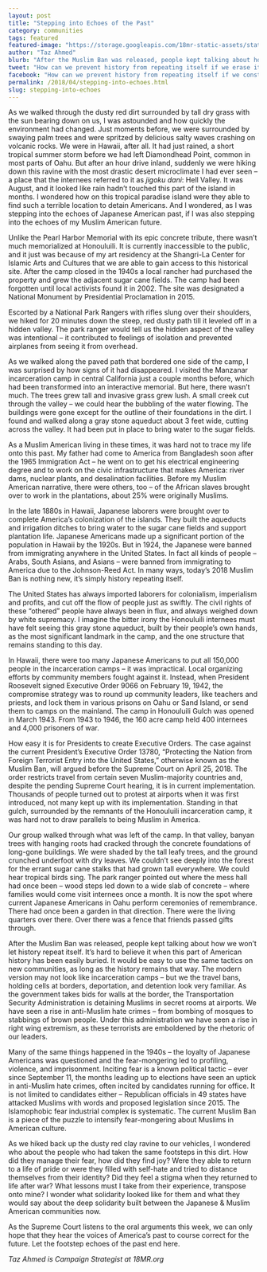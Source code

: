```yaml
---
layout: post
title: "Stepping into Echoes of the Past"
category: communities
tags: featured
featured-image: "https://storage.googleapis.com/18mr-static-assets/static/images/featured/2018-04-23-stepping-into-echoes.jpg"
author: "Taz Ahmed"
blurb: "After the Muslim Ban was released, people kept talking about how we won’t let history repeat itself. It’s hard to believe it when this part of American history has been easily buried."
tweet: "How can we prevent history from repeating itself if we erase its traces%3F %40tazzystar on the prehistory and future of the Muslim Ban %23NoMuslimBanEver"
facebook: "How can we prevent history from repeating itself if we constantly erase its traces?"
permalink: /2018/04/stepping-into-echoes.html
slug: stepping-into-echoes
---
```

As we walked through the dusty red dirt surrounded by tall dry grass with the sun bearing down on us, I was astounded and how quickly the environment had changed. Just moments before, we were surrounded by swaying palm trees and were spritzed by delicious salty waves crashing on volcanic rocks. We were in Hawaii, after all. It had just rained, a short tropical summer storm before we had left Diamondhead Point, common in most parts of Oahu. But after an hour drive inland, suddenly we were hiking down this ravine with the most drastic desert microclimate I had ever seen – a place that the internees referred to it as _jigoku dani_: Hell Valley. It was August, and it looked like rain hadn’t touched this part of the island in months. I wondered how on this tropical paradise island were they able to find such a terrible location to detain Americans. And I wondered, as I was stepping into the echoes of Japanese American past, if I was also stepping into the echoes of my Muslim American future.
 
Unlike the Pearl Harbor Memorial with its epic concrete tribute, there wasn’t much memorialized at Honouluili. It is currently inaccessible to the public, and it just was because of my art residency at the Shangri-La Center for Islamic Arts and Cultures that we are able to gain access to this historical site. After the camp closed in the 1940s a local rancher had purchased the property and grew the adjacent sugar cane fields. The camp had been forgotten until local activists found it in 2002. The site was designated a National Monument by Presidential Proclamation in 2015. 

Escorted by a National Park Rangers with rifles slung over their shoulders, we hiked for 20 minutes down the steep, red dusty path till it leveled off in a hidden valley. The park ranger would tell us the hidden aspect of the valley was intentional – it contributed to feelings of isolation and prevented airplanes from seeing it from overhead.
 
As we walked along the paved path that bordered one side of the camp, I was surprised by how signs of it had disappeared. I visited the Manzanar incarceration camp in central California just a couple months before, which had been transformed into an interactive memorial. But here, there wasn’t much. The trees grew tall and invasive grass grew lush. A small creek cut through the valley – we could hear the bubbling of the water flowing. The buildings were gone except for the outline of their foundations in the dirt. I found and walked along a gray stone aqueduct about 3 feet wide, cutting across the valley. It had been put in place to bring water to the sugar fields.
 
As a Muslim American living in these times, it was hard not to trace my life onto this past. My father had come to America from Bangladesh soon after the 1965 Immigration Act – he went on to get his electrical engineering degree and to work on the civic infrastructure that makes America: river dams, nuclear plants, and desalination facilities. Before my Muslim American narrative, there were others, too – of the African slaves brought over to work in the plantations, about 25% were originally Muslims. 

In the late 1880s in Hawaii, Japanese laborers were brought over to complete America’s colonization of the islands. They built the aqueducts and irrigation ditches to bring water to the sugar cane fields and support plantation life. Japanese Americans made up a significant portion of the population in Hawaii by the 1920s. But in 1924, the Japanese were banned from immigrating anywhere in the United States. In fact all kinds of people –  Arabs, South Asians, and Asians –  were banned from immigrating to America due to the Johnson-Reed Act. In many ways, today’s 2018 Muslim Ban is nothing new, it’s simply history repeating itself.
 
The United States has always imported laborers for colonialism, imperialism and profits, and cut off the flow of people just as swiftly. The civil rights of these “othered” people have always been in flux, and always weighed down by white supremacy. I imagine the bitter irony the Honouluili internees must have felt seeing this gray stone aqueduct, built by their people’s own hands, as the most significant landmark in the camp, and the one structure that remains standing to this day.
 
In Hawaii, there were too many Japanese Americans to put all 150,000 people in the incarceration camps – it was impractical. Local organizing efforts by community members fought against it. Instead, when President Roosevelt signed Executive Order 9066 on February 19, 1942, the compromise strategy was to round up community leaders, like teachers and priests, and lock them in various prisons on Oahu or Sand Island, or send them to camps on the mainland. The camp in Honouluili Gulch was opened in March 1943. From 1943 to 1946, the 160 acre camp held 400 internees and 4,000 prisoners of war.
 
How easy it is for Presidents to create Executive Orders. The case against the current President’s Executive Order 13780, “Protecting the Nation from Foreign Terrorist Entry into the United States,” otherwise known as the Muslim Ban, will argued before the Supreme Court on April 25, 2018. The order restricts travel from certain seven Muslim-majority countries and, despite the pending Supreme Court hearing, it is in current implementation. Thousands of people turned out to protest at airports when it was first introduced, not many kept up with its implementation. Standing in that gulch, surrounded by the remnants of the Honouluili incarceration camp, it was hard not to draw parallels to being Muslim in America.
 
Our group walked through what was left of the camp. In that valley, banyan trees with hanging roots had cracked through the concrete foundations of long-gone buildings. We were shaded by the tall leafy trees, and the ground crunched underfoot with dry leaves. We couldn’t see deeply into the forest for the errant sugar cane stalks that had grown tall everywhere. We could hear tropical birds sing. The park ranger pointed out where the mess hall had once been –  wood steps led down to a wide slab of concrete – where families would come visit internees once a month. It is now the spot where current Japanese Americans in Oahu perform ceremonies of remembrance. There had once been a garden in that direction. There were the living quarters over there. Over there was a fence that friends passed gifts through.
 
After the Muslim Ban was released, people kept talking about how we won’t let history repeat itself. It’s hard to believe it when this part of American history has been easily buried. It would be easy to use the same tactics on new communities, as long as the history remains that way. The modern version may not look like incarceration camps – but we the travel bans, holding cells at borders, deportation, and detention look very familiar. As the government takes bids for walls at the border, the Transportation Security Administration is detaining Muslims in secret rooms at airports. We have seen a rise in anti-Muslim hate crimes – from bombing of mosques to stabbings of brown people. Under this administration we have seen a rise in right wing extremism, as these terrorists are emboldened by the rhetoric of our leaders.
 
Many of the same things happened in the 1940s – the loyalty of Japanese Americans was questioned and the fear-mongering led to profiling, violence, and imprisonment. Inciting fear is a known political tactic – ever since September 11, the months leading up to elections have seen an uptick in anti-Muslim hate crimes, often incited by candidates running for office. It is not limited to candidates either – Republican officials in 49 states have attacked Muslims with words and proposed legislation since 2015. The Islamophobic fear industrial complex is systematic. The current Muslim Ban is a piece of the puzzle to intensify fear-mongering about Muslims in American culture.
 
As we hiked back up the dusty red clay ravine to our vehicles, I wondered who about the people who had taken the same footsteps in this dirt. How did they manage their fear, how did they find joy? Were they able to return to a life of pride or were they filled with self-hate and tried to distance themselves from their identity? Did they feel a stigma when they returned to life after war? What lessons must I take from their experience, transpose onto mine? I wonder what solidarity looked like for them and what they would say about the deep solidarity built between the Japanese & Muslim American communities now.
 
As the Supreme Court listens to the oral arguments this week, we can only hope that they hear the voices of America’s past to course correct for the future. Let the footstep echoes of the past end here.

_Taz Ahmed is Campaign Strategist at 18MR.org_